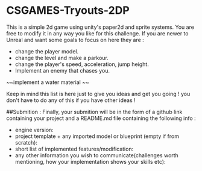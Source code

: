 # CSGAMES-Tryouts-2DP

This is a simple 2d game using unity's paper2d and sprite systems. You are free to modify it in any way you like for this challenge.
If you are newer to Unreal and want some goals to focus on here they are :
 * change the player model.
 * change the level and make a parkour.
 * change the player's speed, acceleration, jump height.
 * Implement an enemy that chases you.

~~implement a water material ~~

Keep in mind this list is here just to give you ideas and get you going ! you don't have to do any of this if you have other ideas !

##Submition :
Finally, your submition will be in the form of a github link containing your project and a README.md file containing the following info : 
 * engine version: 
 * project template + any imported model or blueprint (empty if from scratch): 
 * short list of implemented features/modification: 
 * any other information you wish to communicate(challenges worth mentioning, how your implementation shows your skills etc):

